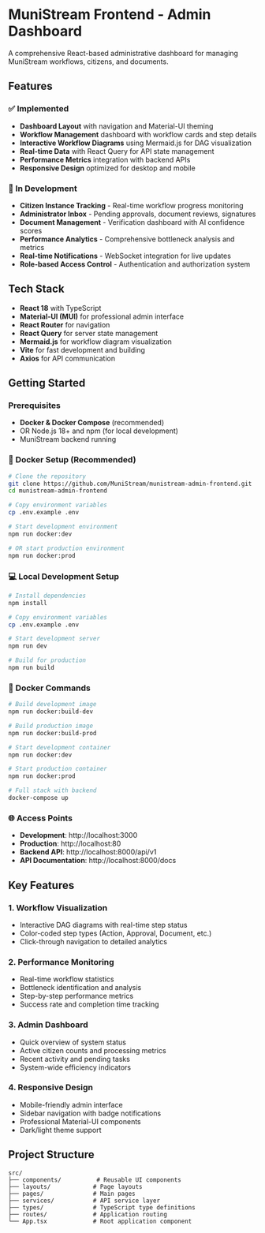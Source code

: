 # MuniStream Frontend - Admin Dashboard

A comprehensive React-based administrative dashboard for managing MuniStream workflows, citizens, and documents.

## Features

### ✅ Implemented
- **Dashboard Layout** with navigation and Material-UI theming
- **Workflow Management** dashboard with workflow cards and step details
- **Interactive Workflow Diagrams** using Mermaid.js for DAG visualization
- **Real-time Data** with React Query for API state management
- **Performance Metrics** integration with backend APIs
- **Responsive Design** optimized for desktop and mobile

### 🚧 In Development
- **Citizen Instance Tracking** - Real-time workflow progress monitoring
- **Administrator Inbox** - Pending approvals, document reviews, signatures
- **Document Management** - Verification dashboard with AI confidence scores
- **Performance Analytics** - Comprehensive bottleneck analysis and metrics
- **Real-time Notifications** - WebSocket integration for live updates
- **Role-based Access Control** - Authentication and authorization system

## Tech Stack

- **React 18** with TypeScript
- **Material-UI (MUI)** for professional admin interface
- **React Router** for navigation
- **React Query** for server state management
- **Mermaid.js** for workflow diagram visualization
- **Vite** for fast development and building
- **Axios** for API communication

## Getting Started

### Prerequisites
- **Docker & Docker Compose** (recommended)
- OR Node.js 18+ and npm (for local development)
- MuniStream backend running

### 🐳 Docker Setup (Recommended)

```bash
# Clone the repository
git clone https://github.com/MuniStream/munistream-admin-frontend.git
cd munistream-admin-frontend

# Copy environment variables
cp .env.example .env

# Start development environment
npm run docker:dev

# OR start production environment
npm run docker:prod
```

### 💻 Local Development Setup

```bash
# Install dependencies
npm install

# Copy environment variables
cp .env.example .env

# Start development server
npm run dev

# Build for production
npm run build
```

### 🐳 Docker Commands

```bash
# Build development image
npm run docker:build-dev

# Build production image
npm run docker:build-prod

# Start development container
npm run docker:dev

# Start production container
npm run docker:prod

# Full stack with backend
docker-compose up
```

### 🌐 Access Points
- **Development**: http://localhost:3000
- **Production**: http://localhost:80
- **Backend API**: http://localhost:8000/api/v1
- **API Documentation**: http://localhost:8000/docs

## Key Features

### 1. Workflow Visualization
- Interactive DAG diagrams with real-time step status
- Color-coded step types (Action, Approval, Document, etc.)
- Click-through navigation to detailed analytics

### 2. Performance Monitoring
- Real-time workflow statistics
- Bottleneck identification and analysis
- Step-by-step performance metrics
- Success rate and completion time tracking

### 3. Admin Dashboard
- Quick overview of system status
- Active citizen counts and processing metrics
- Recent activity and pending tasks
- System-wide efficiency indicators

### 4. Responsive Design
- Mobile-friendly admin interface
- Sidebar navigation with badge notifications
- Professional Material-UI components
- Dark/light theme support

## Project Structure

```
src/
├── components/          # Reusable UI components
├── layouts/            # Page layouts
├── pages/              # Main pages
├── services/           # API service layer
├── types/              # TypeScript type definitions
├── routes/             # Application routing
└── App.tsx             # Root application component
```
